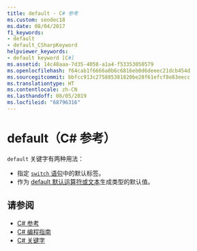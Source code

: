 ```yaml
---
title: default - C# 参考
ms.custom: seodec18
ms.date: 08/04/2017
f1_keywords:
- default
- default_CSharpKeyword
helpviewer_keywords:
- default keyword [C#]
ms.assetid: 14c48aaa-7d35-4058-a1a4-f53353050579
ms.openlocfilehash: f64cab1f6666a0b6c6816eb0d6deeec21dcb454d
ms.sourcegitcommit: bbfcc913c275885381820be28f61efcf8e83eecc
ms.translationtype: HT
ms.contentlocale: zh-CN
ms.lasthandoff: 08/05/2019
ms.locfileid: "68796316"
---
```

# <a name="default-c-reference"></a>default（C# 参考）

`default` 关键字有两种用法：

- 指定 [`switch` 语句](switch.md)中的默认标签。
- 作为 [default 默认运算符或文本](../operators/default.md)生成类型的默认值。

## <a name="see-also"></a>请参阅

- [C# 参考](../index.md)
- [C# 编程指南](../../programming-guide/index.md)
- [C# 关键字](index.md)
